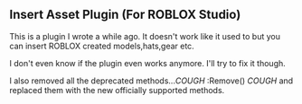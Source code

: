## Insert Asset Plugin (For ROBLOX Studio)

This is a plugin I wrote a while ago. It doesn't work like it used to but you can insert ROBLOX created models,hats,gear etc.

I don't even know if the plugin even works anymore. I'll try to fix it though. 

I also removed all the deprecated methods...*COUGH* :Remove() *COUGH* and replaced them with the new officially supported methods. 
